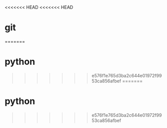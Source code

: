 <<<<<<< HEAD
<<<<<<< HEAD
# git
=======
# python
>>>>>>> e576f1e765d3ba2c644e01972f9953ca856afbef
=======
# python
>>>>>>> e576f1e765d3ba2c644e01972f9953ca856afbef
